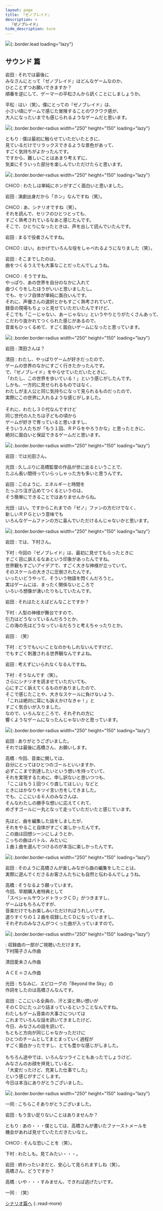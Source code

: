 ```yaml
---
layout: page
title: 『ゼノブレイド』
description: >
  『ゼノブレイド』
hide_description: ture
---
```


![](/others/interviews/jp/wii/sx4j/vol1/img/mainvisual5.jpg){:.border.lead loading="lazy"}

## サウンド 篇

岩田
: それでは最後に<br>みなさんにとって『ゼノブレイド』はどんなゲームなのか、<br>ひとことずつお願いできますか？<br>順番を逆にして、ゲーマーの平松さんから訊くことにしましょうか。

平松
: はい（笑）。僕にとっての『ゼノブレイド』は、<br>小さい頃にゲームで感じた冒険することのワクワク感が、<br>大人になったいまでも感じられるようなゲームだと思います。

![](/others/interviews/jp/wii/sx4j/vol1/img/photo017.jpg){:.border.border-radius width="250" height="150" loading="lazy"}

ともり
: 僕は最初に触らせていただいたときに、<br>見ているだけでリラックスできるような景色があって、<br>すごく気持ちがよかったんです。<br>ですから、難しいことはあまり考えずに、<br>気楽にそういった部分を楽しんでいただけたらと思います。

![](/others/interviews/jp/wii/sx4j/vol1/img/photo018.jpg){:.border.border-radius width="250" height="150" loading="lazy"}

CHiCO
: わたしは単純にホンがすごく面白いと思いました。

岩田
: 演劇出身だから「ホン」なんですね（笑）。

CHiCO
: あ、シナリオですね（笑）。<br>それを読んで、セリフのひとつとっても、<br>すごく熟考されているなあと感じたんです。<br>そこで、ひとりになったときは、声を出して読んでいたんです。

岩田
: まるで役者さんですね。

CHiCO
: はい。おかげでいろんな役をしゃべれるようになりました（笑）。

岩田
: そこまでしたのは、<br>曲をつくるうえでも大事なことだったんでしょうね。

CHiCO
: そうですね。<br>やっぱり、あの世界を自分のなかに入れて<br>曲づくりをしたほうがいいと思いましたし。<br>でも、セリフ自体が単純に面白いんです。<br>それに、声優さんの選択とかもすごく熟考されていて、<br>録音の現場もちょっと見せていただいたんですけど、<br>そこでも「こーじゃない、あーじゃない」というやりとりがたくさんあって、<br>こだわり抜かれてつくられた感じがあるので、<br>音楽もひっくるめて、すごく面白いゲームになったと思っています。

![](/others/interviews/jp/wii/sx4j/vol1/img/photo019.jpg){:.border.border-radius width="250" height="150" loading="lazy"}

岩田
: 清田さんは？

清田
: わたし、やっぱりゲームが好きだったので、<br>ゲームの世界のなかにすごく行きたかったんです。<br>で、『ゼノブレイド』をやらせていただいたときに、<br>「わたし、この世界を歩いている！」という感じがしたんです。<br>しかも、一方的に見せられるものではなく、<br>わたしが主人公と同じ気持ちになって見られるものだったので、<br>実際にこの世界に入れるような感じがしました。<br><br>それに、わたし３０代なんですけど<br>同じ世代の人たちは子どもの頃から<br>ゲームが好きで育っていると思いますし、<br>そういう人たちが「もう１回、ＲＰＧをやろうかな」と思ったときに、<br>絶対に面白いと保証できるゲームだと思います。

![](/others/interviews/jp/wii/sx4j/vol1/img/photo020.jpg){:.border.border-radius width="250" height="150" loading="lazy"}

岩田
: では光田さん。

光田
: 久しぶりに高橋監督の作品が世に出るということで、<br>たぶん長い間待っていらっしゃった方も多いと思うんです。

岩田
: このように、エネルギーと時間を<br>たっぷり注ぎ込めてつくるというのは、<br>そう簡単にできることではありませんからね。

光田
: はい。ですからこれまでの『ゼノ』ファンの方だけでなく、<br>新しいＲＰＧという意味でも<br>いろんなゲームファンの方に喜んでいただけるんじゃないかと思います。

![](/others/interviews/jp/wii/sx4j/vol1/img/photo021.jpg){:.border.border-radius width="250" height="150" loading="lazy"}

岩田
: では、下村さん。

下村
: 今回の『ゼノブレイド』は、最初に見せてもらったときに<br>すごく目に訴えるなあという印象があったんですね。<br>世界観もすごいアイデアで、すごく大きな神様が立っていて。<br>そのスケールの大きさに圧倒されたんです。<br>いったいどうやって、そういう物語を閃くんだろうと。<br>実はゲームには、まったく関係ないところで<br>いろいろ想像が湧いたりもしていたんです。

岩田
: それはたとえばどんなことですか？

下村
: 人型の神様が舞台ですので、<br>引力はどうなっているんだろうとか、<br>この海の先はどうなっているだろうと考えちゃったりとか。

岩田
: （笑）

下村
: どうでもいいことなのかもしれないんですけど、<br>でもすごく刺激される世界観なんですよね。

岩田
: 考えずにいられなくなるんですね。

下村
: そうなんです（笑）。<br>さらにシナリオを読ませていただいても、<br>心にすごく訴えてくるものがありましたので、<br>そこで感じたことや、大きなスケールに負けないよう、<br>「これは絶対に耳にも訴えかけなきゃ！」と<br>すごく気合いが入りました。<br>なので、いろんなところで、それぞれの方に<br>響くようなゲームになったんじゃないかと思っています。

![](/others/interviews/jp/wii/sx4j/vol1/img/photo022.jpg){:.border.border-radius width="250" height="150" loading="lazy"}

岩田
: ありがとうございました。<br>それでは最後に高橋さん、お願いします。

高橋
: 今回、音楽に関しては、<br>自分にとってはひとつのゴールといいますか、<br>必ずここまで到達したいという想いを持っていて、<br>それを実現するために、申し訳ないと思いつつも、<br>「ここはもう１回つくり直してほしい」などと<br>ときにはかなりキツイ言い方をしてきました。<br>でも、ここにいる６人のみなさんは、<br>そんなわたしの勝手な想いに応えてくれて、<br>めざすゴールに一丸となって走っていただいたと感じています。<br><br>先ほど、曲を編集した話をしましたが、<br>それをやること自体がすごく楽しかったんです。<br>この曲は回想シーンにしようとか、<br>こっちの曲はバトル、みたいに<br>１曲１曲を選んでつけるのが本当に楽しかったんです。

![](/others/interviews/jp/wii/sx4j/vol1/img/photo023.jpg){:.border.border-radius width="250" height="150" loading="lazy"}

岩田
: そのように高橋さんが楽しみながら曲の編集をしたことは、<br>実際に遊んでくださるお客さんたちにも自然と伝わるんでしょうね。

高橋
: そうなるよう願っています。<br>今回、早期購入者特典として<br>「スペシャルサウンドトラックＣＤ」がつきますし、<br>ゲームはもちろんですが、<br>音楽だけでもお楽しみいただければうれしいです。<br>選りすぐりの１２曲を収録したＣＤになっていますし、<br>それぞれのみなさんがつくった曲が入っていますので。

![](/others/interviews/jp/wii/sx4j/vol1/img/photo024.jpg){:.border.border-radius width="250" height="150" loading="lazy"}

: 収録曲の一部がご視聴いただけます。<br>下村陽子さん作曲

清田愛未さん作曲

ＡＣＥ＋さん作曲

光田
: ちなみに、エピローグの「Beyond the Sky」の<br>作詞をしたのは高橋さんなんです。

岩田
: ここにいる全員の、汗と涙と熱い想いが<br>そのＣＤにたっぷり詰まっているということなんですね。<br>わたしもゲーム音楽の大事さについては<br>これまでいろんな話を訊いてきましたけど、<br>今日、みなさんの話を訊いて、<br>もともと方向が同じじゃなかっただけに<br>ひとつのチームとしてまとまっていく過程が<br>すごく面白かったですし、とても豊かな感じがしました。<br><br>もちろん途中では、いろんなツライこともあったでしょうけど、<br>みなさんのお顔を拝見していると、<br>「大変だったけど、充実した仕事でした」<br>という感じがすごくします。<br>今日は本当にありがとうございました。

![](/others/interviews/jp/wii/sx4j/vol1/img/photo025.jpg){:.border.border-radius width="250" height="150" loading="lazy"}

一同
: こちらこそありがとうございました。

岩田
: もう言い足りないことはありませんか？

ともり
: あの・・・僕としては、高橋さんが書いたファーストメールを<br>機会があれば見せていたただきたいなと。

CHiCO
: そんな恐いことを（笑）。

下村
: わたしも。見てみたい・・・。

岩田
: 終わったいまだと、安心して見られますしね（笑）。<br>高橋さん、どうですか？

高橋
: いや・・・すみません、できれば逃げたいです。

一同
: （笑）

[シナリオ篇へ](../vol2/1.md)
{:.read-more}

